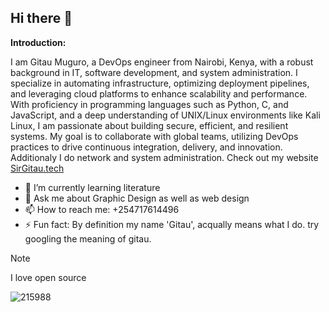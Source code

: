 ## Hi there 👋
**Introduction:**

I am Gitau Muguro, a DevOps engineer from Nairobi, Kenya, with a robust background in IT, software development, and system administration. I specialize in automating infrastructure, optimizing deployment pipelines, and leveraging cloud platforms to enhance scalability and performance. With proficiency in programming languages such as Python, C, and JavaScript, and a deep understanding of UNIX/Linux environments like Kali Linux, I am passionate about building secure, efficient, and resilient systems. My goal is to collaborate with global teams, utilizing DevOps practices to drive continuous integration, delivery, and innovation. Additionaly I do network and system administration. Check out my website [SirGitau.tech](https://sirgitau.tech/)

- 🌱 I’m currently learning literature
- 💬 Ask me about Graphic Design as well as web design
- 📫 How to reach me: +254717614496
- ⚡ Fun fact: By definition my name 'Gitau', acqually means what I do. try googling the meaning of gitau.

> [!NOTE]
> I love open source

![215988](https://github.com/user-attachments/assets/577e7c08-6b17-4347-889d-ff163119970d)
